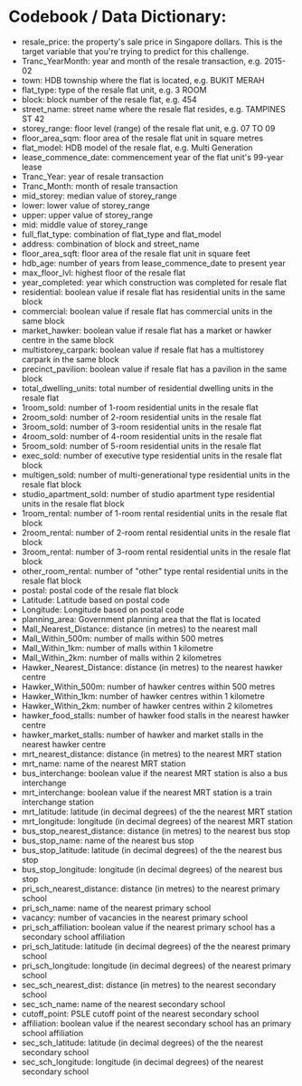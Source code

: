 # Codebook / Data Dictionary:

- resale_price: the property's sale price in Singapore dollars. This is the target variable that you're trying to predict for this challenge.
- Tranc_YearMonth: year and month of the resale transaction, e.g. 2015-02
- town: HDB township where the flat is located, e.g. BUKIT MERAH
- flat_type: type of the resale flat unit, e.g. 3 ROOM
- block: block number of the resale flat, e.g. 454
- street_name: street name where the resale flat resides, e.g. TAMPINES ST 42
- storey_range: floor level (range) of the resale flat unit, e.g. 07 TO 09
- floor_area_sqm: floor area of the resale flat unit in square metres
- flat_model: HDB model of the resale flat, e.g. Multi Generation
- lease_commence_date: commencement year of the flat unit's 99-year lease
- Tranc_Year: year of resale transaction
- Tranc_Month: month of resale transaction
- mid_storey: median value of storey_range
- lower: lower value of storey_range
- upper: upper value of storey_range
- mid: middle value of storey_range
- full_flat_type: combination of flat_type and flat_model
- address: combination of block and street_name
- floor_area_sqft: floor area of the resale flat unit in square feet
- hdb_age: number of years from lease_commence_date to present year
- max_floor_lvl: highest floor of the resale flat
- year_completed: year which construction was completed for resale flat
- residential: boolean value if resale flat has residential units in the same block
- commercial: boolean value if resale flat has commercial units in the same block
- market_hawker: boolean value if resale flat has a market or hawker centre in the same block
- multistorey_carpark: boolean value if resale flat has a multistorey carpark in the same block
- precinct_pavilion: boolean value if resale flat has a pavilion in the same block
- total_dwelling_units: total number of residential dwelling units in the resale flat
- 1room_sold: number of 1-room residential units in the resale flat
- 2room_sold: number of 2-room residential units in the resale flat
- 3room_sold: number of 3-room residential units in the resale flat
- 4room_sold: number of 4-room residential units in the resale flat
- 5room_sold: number of 5-room residential units in the resale flat
- exec_sold: number of executive type residential units in the resale flat block
- multigen_sold: number of multi-generational type residential units in the resale flat block
- studio_apartment_sold: number of studio apartment type residential units in the resale flat block
- 1room_rental: number of 1-room rental residential units in the resale flat block
- 2room_rental: number of 2-room rental residential units in the resale flat block
- 3room_rental: number of 3-room rental residential units in the resale flat block
- other_room_rental: number of "other" type rental residential units in the resale flat block
- postal: postal code of the resale flat block
- Latitude: Latitude based on postal code
- Longitude: Longitude based on postal code
- planning_area: Government planning area that the flat is located
- Mall_Nearest_Distance: distance (in metres) to the nearest mall
- Mall_Within_500m: number of malls within 500 metres
- Mall_Within_1km: number of malls within 1 kilometre
- Mall_Within_2km: number of malls within 2 kilometres
- Hawker_Nearest_Distance: distance (in metres) to the nearest hawker centre
- Hawker_Within_500m: number of hawker centres within 500 metres
- Hawker_Within_1km: number of hawker centres within 1 kilometre
- Hawker_Within_2km: number of hawker centres within 2 kilometres
- hawker_food_stalls: number of hawker food stalls in the nearest hawker centre
- hawker_market_stalls: number of hawker and market stalls in the nearest hawker centre
- mrt_nearest_distance: distance (in metres) to the nearest MRT station
- mrt_name: name of the nearest MRT station
- bus_interchange: boolean value if the nearest MRT station is also a bus interchange
- mrt_interchange: boolean value if the nearest MRT station is a train interchange station
- mrt_latitude: latitude (in decimal degrees) of the the nearest MRT station
- mrt_longitude: longitude (in decimal degrees) of the nearest MRT station
- bus_stop_nearest_distance: distance (in metres) to the nearest bus stop
- bus_stop_name: name of the nearest bus stop
- bus_stop_latitude: latitude (in decimal degrees) of the the nearest bus stop
- bus_stop_longitude: longitude (in decimal degrees) of the nearest bus stop
- pri_sch_nearest_distance: distance (in metres) to the nearest primary school
- pri_sch_name: name of the nearest primary school
- vacancy: number of vacancies in the nearest primary school
- pri_sch_affiliation: boolean value if the nearest primary school has a secondary school affiliation
- pri_sch_latitude: latitude (in decimal degrees) of the the nearest primary school
- pri_sch_longitude: longitude (in decimal degrees) of the nearest primary school
- sec_sch_nearest_dist: distance (in metres) to the nearest secondary school
- sec_sch_name: name of the nearest secondary school
- cutoff_point: PSLE cutoff point of the nearest secondary school
- affiliation: boolean value if the nearest secondary school has an primary school affiliation
- sec_sch_latitude: latitude (in decimal degrees) of the the nearest secondary school
- sec_sch_longitude: longitude (in decimal degrees) of the nearest secondary school